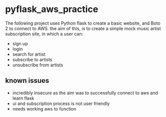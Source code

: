 # pyflask_aws_practice
The following project uses Python flask to create a basic website, and Boto 2 to connect to AWS.
the aim of this, is to create a simple mock music artist subscription site, in which a user can:
- sign up
- login
- search for artist
- subscribe to artists
- unsubscribe from artists

## known issues
- incredibly insecure as the aim was to successfully connect to aws and learn flask
- ui and subscription process is not user friendly
- needs working aws to function
